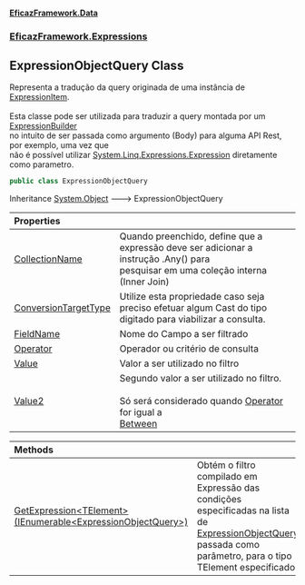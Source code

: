 #### [EficazFramework.Data](EficazFrameworkData.md 'EficazFramework Data')
### [EficazFramework.Expressions](EficazFrameworkData.md#EficazFramework.Expressions 'EficazFramework.Expressions')

## ExpressionObjectQuery Class

Representa a tradução da query originada de uma instância de [ExpressionItem](EficazFramework.Expressions/ExpressionItem.md 'EficazFramework.Expressions.ExpressionItem'). <br/>  
Esta classe pode ser utilizada para traduzir a query montada por um [ExpressionBuilder](EficazFramework.Expressions/ExpressionBuilder.md 'EficazFramework.Expressions.ExpressionBuilder')  
no intuito de ser passada como argumento (Body) para alguma API Rest, por exemplo, uma vez que  
não é possível utilizar [System.Linq.Expressions.Expression](https://docs.microsoft.com/en-us/dotnet/api/System.Linq.Expressions.Expression 'System.Linq.Expressions.Expression') diretamente como parametro.

```csharp
public class ExpressionObjectQuery
```

Inheritance [System.Object](https://docs.microsoft.com/en-us/dotnet/api/System.Object 'System.Object') &#129106; ExpressionObjectQuery

| Properties | |
| :--- | :--- |
| [CollectionName](EficazFramework.Expressions/ExpressionObjectQuery/CollectionName.md 'EficazFramework.Expressions.ExpressionObjectQuery.CollectionName') | Quando preenchido, define que a expressão deve ser adicionar a instrução .Any() para<br/>pesquisar em uma coleção interna (Inner Join) |
| [ConversionTargetType](EficazFramework.Expressions/ExpressionObjectQuery/ConversionTargetType.md 'EficazFramework.Expressions.ExpressionObjectQuery.ConversionTargetType') | Utilize esta propriedade caso seja preciso efetuar algum Cast do tipo digitado para viabilizar a consulta. |
| [FieldName](EficazFramework.Expressions/ExpressionObjectQuery/FieldName.md 'EficazFramework.Expressions.ExpressionObjectQuery.FieldName') | Nome do Campo a ser filtrado |
| [Operator](EficazFramework.Expressions/ExpressionObjectQuery/Operator.md 'EficazFramework.Expressions.ExpressionObjectQuery.Operator') | Operador ou critério de consulta |
| [Value](EficazFramework.Expressions/ExpressionObjectQuery/Value.md 'EficazFramework.Expressions.ExpressionObjectQuery.Value') | Valor a ser utilizado no filtro |
| [Value2](EficazFramework.Expressions/ExpressionObjectQuery/Value2.md 'EficazFramework.Expressions.ExpressionObjectQuery.Value2') | Segundo valor a ser utilizado no filtro. <br/><br/>Só será considerado quando [Operator](EficazFramework.Expressions/ExpressionObjectQuery/Operator.md 'EficazFramework.Expressions.ExpressionObjectQuery.Operator') for igual a<br/>[Between](EficazFramework.Enums/CompareMethod.md#EficazFramework.Enums.CompareMethod.Between 'EficazFramework.Enums.CompareMethod.Between') |

| Methods | |
| :--- | :--- |
| [GetExpression&lt;TElement&gt;(IEnumerable&lt;ExpressionObjectQuery&gt;)](EficazFramework.Expressions/ExpressionObjectQuery/GetExpression_TElement_(IEnumerable_ExpressionObjectQuery_).md 'EficazFramework.Expressions.ExpressionObjectQuery.GetExpression<TElement>(System.Collections.Generic.IEnumerable<EficazFramework.Expressions.ExpressionObjectQuery>)') | Obtém o filtro compilado em Expressão das condições especificadas na lista de [ExpressionObjectQuery](EficazFramework.Expressions/ExpressionObjectQuery.md 'EficazFramework.Expressions.ExpressionObjectQuery')<br/>passada como parâmetro, para o tipo TElement especificado. |
